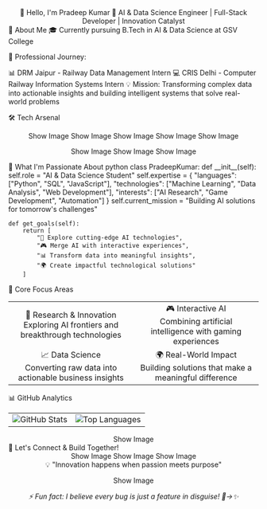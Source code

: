<div align="center">
👋 Hello, I'm Pradeep Kumar
🚀 AI & Data Science Engineer | Full-Stack Developer | Innovation Catalyst

</div>
🎯 About Me
🎓 Currently pursuing B.Tech in AI & Data Science at GSV College

🏢 Professional Journey:

📊 DRM Jaipur - Railway Data Management Intern
💻 CRIS Delhi - Computer Railway Information Systems Intern
💡 Mission: Transforming complex data into actionable insights and building intelligent systems that solve real-world problems

🛠️ Tech Arsenal
<div align="center">
Show Image
Show Image
Show Image
Show Image
Show Image

Show Image
Show Image
Show Image

</div>
🚀 What I'm Passionate About
python
class PradeepKumar:
    def __init__(self):
        self.role = "AI & Data Science Student"
        self.expertise = {
            "languages": ["Python", "SQL", "JavaScript"],
            "technologies": ["Machine Learning", "Data Analysis", "Web Development"],
            "interests": ["AI Research", "Game Development", "Automation"]
        }
        self.current_mission = "Building AI solutions for tomorrow's challenges"
    
    def get_goals(self):
        return [
            "🔬 Explore cutting-edge AI technologies",
            "🎮 Merge AI with interactive experiences", 
            "📊 Transform data into meaningful insights",
            "🌍 Create impactful technological solutions"
        ]
🌟 Core Focus Areas
<table align="center"> <tr> <td align="center" width="50%">
🔬 Research & Innovation <br> Exploring AI frontiers and breakthrough technologies

</td> <td align="center" width="50%">
🎮 Interactive AI <br> Combining artificial intelligence with gaming experiences

</td> </tr> <tr> <td align="center" width="50%">
📈 Data Science <br> Converting raw data into actionable business insights

</td> <td align="center" width="50%">
🌍 Real-World Impact <br> Building solutions that make a meaningful difference

</td> </tr> </table>
📊 GitHub Analytics
<div align="center"> <table> <tr> <td> <img src="https://github-readme-stats.vercel.app/api?username=YOUR_GITHUB_USERNAME&show_icons=true&theme=tokyonight&hide_border=true&count_private=true" alt="GitHub Stats" /> </td> <td> <img src="https://github-readme-stats.vercel.app/api/top-langs/?username=YOUR_GITHUB_USERNAME&theme=tokyonight&hide_border=true&layout=compact" alt="Top Languages" /> </td> </tr> </table>
Show Image

</div>
🤝 Let's Connect & Build Together!
<div align="center">
Show Image
Show Image
Show Image

<br>
💡 "Innovation happens when passion meets purpose"

Show Image

</div>
<div align="center"> <i>⚡ Fun fact: I believe every bug is just a feature in disguise! 🐛→✨</i> </div>
